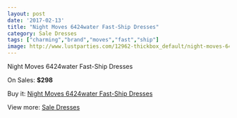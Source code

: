 ```yaml
---
layout: post
date: '2017-02-13'
title: "Night Moves 6424water Fast-Ship Dresses"
category: Sale Dresses
tags: ["charming","brand","moves","fast","ship"]
image: http://www.lustparties.com/12962-thickbox_default/night-moves-6424water-fast-ship-dresses.jpg
---
```

Night Moves 6424water Fast-Ship Dresses

On Sales: **$298**
<a href="https://www.lustparties.com/en/sale-dresses/4917-night-moves-6424water-fast-ship-dresses.html"><amp-img layout="responsive" width="600" height="600" src="//www.lustparties.com/12962-thickbox_default/night-moves-6424water-fast-ship-dresses.jpg" alt="Night Moves 6424water Fast-Ship Dresses 0" /></a>
<a href="https://www.lustparties.com/en/sale-dresses/4917-night-moves-6424water-fast-ship-dresses.html"><amp-img layout="responsive" width="600" height="600" src="//www.lustparties.com/12963-thickbox_default/night-moves-6424water-fast-ship-dresses.jpg" alt="Night Moves 6424water Fast-Ship Dresses 1" /></a>

Buy it: [Night Moves 6424water Fast-Ship Dresses](https://www.lustparties.com/en/sale-dresses/4917-night-moves-6424water-fast-ship-dresses.html "Night Moves 6424water Fast-Ship Dresses")

View more: [Sale Dresses](https://www.lustparties.com/en/30-sale-dresses "Sale Dresses")